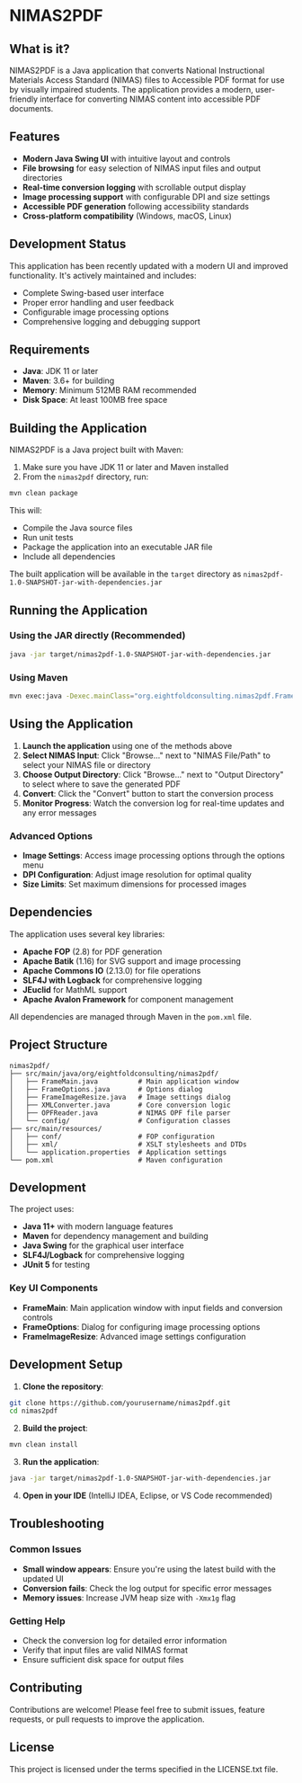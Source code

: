 # NIMAS2PDF

## What is it?

NIMAS2PDF is a Java application that converts National Instructional Materials Access Standard (NIMAS) files to Accessible PDF format for use by visually impaired students. The application provides a modern, user-friendly interface for converting NIMAS content into accessible PDF documents.

## Features

- **Modern Java Swing UI** with intuitive layout and controls
- **File browsing** for easy selection of NIMAS input files and output directories
- **Real-time conversion logging** with scrollable output display
- **Image processing support** with configurable DPI and size settings
- **Accessible PDF generation** following accessibility standards
- **Cross-platform compatibility** (Windows, macOS, Linux)

## Development Status

This application has been recently updated with a modern UI and improved functionality. It's actively maintained and includes:
- Complete Swing-based user interface
- Proper error handling and user feedback
- Configurable image processing options
- Comprehensive logging and debugging support

## Requirements

- **Java**: JDK 11 or later
- **Maven**: 3.6+ for building
- **Memory**: Minimum 512MB RAM recommended
- **Disk Space**: At least 100MB free space

## Building the Application

NIMAS2PDF is a Java project built with Maven:

1. Make sure you have JDK 11 or later and Maven installed
2. From the `nimas2pdf` directory, run:

```sh
mvn clean package
```

This will:
- Compile the Java source files
- Run unit tests
- Package the application into an executable JAR file
- Include all dependencies

The built application will be available in the `target` directory as `nimas2pdf-1.0-SNAPSHOT-jar-with-dependencies.jar`

## Running the Application

### Using the JAR directly (Recommended)
```sh
java -jar target/nimas2pdf-1.0-SNAPSHOT-jar-with-dependencies.jar
```

### Using Maven
```sh
mvn exec:java -Dexec.mainClass="org.eightfoldconsulting.nimas2pdf.FrameMain"
```

## Using the Application

1. **Launch the application** using one of the methods above
2. **Select NIMAS Input**: Click "Browse..." next to "NIMAS File/Path" to select your NIMAS file or directory
3. **Choose Output Directory**: Click "Browse..." next to "Output Directory" to select where to save the generated PDF
4. **Convert**: Click the "Convert" button to start the conversion process
5. **Monitor Progress**: Watch the conversion log for real-time updates and any error messages

### Advanced Options

- **Image Settings**: Access image processing options through the options menu
- **DPI Configuration**: Adjust image resolution for optimal quality
- **Size Limits**: Set maximum dimensions for processed images

## Dependencies

The application uses several key libraries:
- **Apache FOP** (2.8) for PDF generation
- **Apache Batik** (1.16) for SVG support and image processing
- **Apache Commons IO** (2.13.0) for file operations
- **SLF4J with Logback** for comprehensive logging
- **JEuclid** for MathML support
- **Apache Avalon Framework** for component management

All dependencies are managed through Maven in the `pom.xml` file.

## Project Structure

```
nimas2pdf/
├── src/main/java/org/eightfoldconsulting/nimas2pdf/
│   ├── FrameMain.java          # Main application window
│   ├── FrameOptions.java       # Options dialog
│   ├── FrameImageResize.java   # Image settings dialog
│   ├── XMLConverter.java       # Core conversion logic
│   ├── OPFReader.java          # NIMAS OPF file parser
│   └── config/                 # Configuration classes
├── src/main/resources/
│   ├── conf/                   # FOP configuration
│   ├── xml/                    # XSLT stylesheets and DTDs
│   └── application.properties  # Application settings
└── pom.xml                     # Maven configuration
```

## Development

The project uses:
- **Java 11+** with modern language features
- **Maven** for dependency management and building
- **Java Swing** for the graphical user interface
- **SLF4J/Logback** for comprehensive logging
- **JUnit 5** for testing

### Key UI Components

- **FrameMain**: Main application window with input fields and conversion controls
- **FrameOptions**: Dialog for configuring image processing options
- **FrameImageResize**: Advanced image settings configuration

## Development Setup

1. **Clone the repository**:
```sh
git clone https://github.com/yourusername/nimas2pdf.git
cd nimas2pdf
```

2. **Build the project**:
```sh
mvn clean install
```

3. **Run the application**:
```sh
java -jar target/nimas2pdf-1.0-SNAPSHOT-jar-with-dependencies.jar
```

4. **Open in your IDE** (IntelliJ IDEA, Eclipse, or VS Code recommended)

## Troubleshooting

### Common Issues

- **Small window appears**: Ensure you're using the latest build with the updated UI
- **Conversion fails**: Check the log output for specific error messages
- **Memory issues**: Increase JVM heap size with `-Xmx1g` flag

### Getting Help

- Check the conversion log for detailed error information
- Verify that input files are valid NIMAS format
- Ensure sufficient disk space for output files

## Contributing

Contributions are welcome! Please feel free to submit issues, feature requests, or pull requests to improve the application.

## License

This project is licensed under the terms specified in the LICENSE.txt file.
